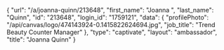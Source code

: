 {
    "url": "\/a\/joanna-quinn\/213648",
    "first_name": "Joanna ",
    "last_name": "Quinn",
    "id": "213648",
    "login_id": "1759121",
    "data": {
        "profilePhoto": "\/api\/canvas\/logo\/474143924-0.1415822624694.jpg",
        "job_title": "Trend Beauty Counter Manager"
    },
    "type": "captivate",
    "layout": "ambassador",
    "title": "Joanna  Quinn"
}